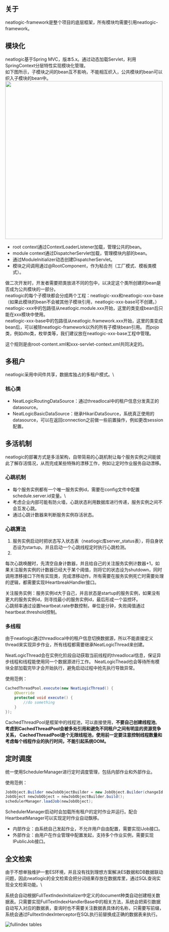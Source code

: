 ## 关于

neatlogic-framework是整个项目的底层框架，所有模块均需要引用neatlogic-framework。

## 模块化

neatlogic基于Spring MVC，版本5.x。通过动态加载Servlet，利用SpringContext分层特性实现模块化管理。\
如下图所示，子模块之间的bean互不影响，不能相互织入，公共模块的bean可以织入子模块的bean中。\
<img src="https://github.com/neatlogic/.github/blob/main/images/framework.png?raw=true" width="500px">

* root context通过ContextLoaderListener加载，管理公共的bean。
* module context通过DispatcherServlet加载，管理模块内部的bean。
* 通过ModuleInitializer动态创建DispatcherServlet。
* 模块之间调用通过@RootComponent，作为粘合剂（工厂模式、模板类模式）。

做二次开发时，开发者需要把类放进不同的包中，以决定这个类所创建的bean是否成为公共模块的一部分。\
neatlogic的每个子模块都会分成两个工程：neatlogic-xxx和neatlogic-xxx-base（如果此模块的bean不会被其他子模块引用，neatlogic-xxx-base可不创建。）
neatlogic-xxx中的包路径从neatlogic.module.xxx开始，这里的类变成bean后只能在xxx模块中使用。\
neatlogic-xxx-base中的包路径从neatlogic.framework.xxx开始，这里的类变成bean后，可以被除neatlogic-framework以外的所有子模块bean引用。
而pojo类，例如dto类，枚举类等，我们建议放在neatlogic-xxx-base工程中管理。

这个规则是由root-content.xml和xxx-servlet-context.xml共同决定的。

## 多租户

neatlogic采用中间件共享，数据库独占的多租户模式。\

### 核心类

- NeatLogicRoutingDataSource：通过threadlocal中的租户信息分发真正的datasource。
- NeatLogicBasicDataSource：继承HikariDataSource，系统真正使用的datasource，可以在返回connection之前做一些前置操作，例如更改session配置。

## 多活机制

neatlogic的部署方式是多活架构，自带简易的心跳机制让每个服务实例之间能彼此了解存活情况，从而完成某些特殊的漂移工作，例如让定时作业服务自动漂移。

### 心跳机制

- 每个服务实例都有一个唯一服务实例id，需要在config文件中配置schedule.server.id变量。\
- 考虑企业内部可能有防火墙，心跳状态利用数据库进行传递，服务实例之间不会互发心跳。
- 通过心跳计数器来判断服务实例存活状态。

### 心跳算法

1. 服务实例启动时把状态写入状态表（neatlogic库server_status表），将自身状态设为startup。并且启动一个心跳线程定时执行心跳检测。
2.
每次心跳唤醒时，先清空自身计数器，并且给自己的关注服务实例计数器+1，如果关注服务实例的计数器已经大于某个阈值，则将它的状态设为shutdown，同时调用漂移接口下所有实现类，完成漂移动作。所有需要在服务实例死亡时需要处理的逻辑，都需要实现IHeartbreakHandler接口。

关注服务实例：服务实例id大于自己，并且状态是startup的服务实例，如果没有更大的服务实例id，则寻找最小的服务实例id，最后形成一个监控环。\
心跳频率通过设置heartbeat.rate参数控制，单位是分钟，失败阈值通过heartbeat.threshold控制。

### 多线程

由于neatlogic通过threadlocal中的租户信息切换数据源，所以不能直接定义thread来实现异步作业，所有线程都需要继承NeatLogicThread来创建。

NeatLogicThread会在实例化阶段自动获取当前线程的threadlocal信息，保证异步线程和线程能使用同一个数据源进行工作。
NeatLogicThead也会等待所有模块全部加载完毕才会开始执行，避免启动过程中抢先执行导致异常。

使用范例：

``` java
CachedThreadPool.execute(new NeatLogicThread() {
    @Override
    protected void execute() {
        //do something
    }
});
```

CachedThreadPool是框架中的线程池，可以直接使用，**不要自己创建线程池**。\
**考虑到CachedThreadPool会被多处引用和避免不同租户之间有明显的资源竞争关系，
CachedThreadPool是个无限线程池，使用前一定要注意控制线程数量和考虑每个线程作业的执行时间，不能引起系统OOM。**

## 定时调度

统一使用SchedulerManager进行定时调度管理，包括内部作业和外部作业。

使用范例：

``` java
JobObject.Builder newJobObjectBuilder = new JobObject.Builder(changeId.toString(), this.getGroupName(), this.getClassName(), TenantContext.get().getTenantUuid()).withBeginTime(changeAutoStartVo.getTargetTime()).withIntervalInSeconds(60 * 60).withRepeatCount(0).addData("changeId", changeId);
JobObject newJobObject = newJobObjectBuilder.build();
schedulerManager.loadJob(newJobObject);
```

SchedulerManager启动时会加载所有租户的定时作业并运行。配合HeartbeatManager可以实现定时作业自动飘移。

- 内部作业：由系统自己发起作业，不允许用户自由配置，需要实现IJob接口。
- 外部作业：由用户在作业管理中配置发起，支持多个作业实例，需要实现IPublicJob接口。

## 全文检索

由于不想单独维护一套ES环境，并且没有找到理想方案解决ES数据和DB数据联动问题，因此neatlogic的全文检索会把分词结果存放在数据库里，通过SQL查询实现全文检索功能。\

系统会自动根据FullTextIndexInitializer中定义的document种类自动创建相关数据表。只需要实现FullTextIndexHandlerBase中的相关方法，系统会把索引数据自动写入对应的数据表，查询时也不需要关注数据表具体的名称，只需要写前缀，系统会通过FulltextIndexInterceptor在SQL执行前替换成正确的数据表来执行。

![fullindex tables](https://github.com/neatlogic/.github/blob/main/images/fullindextables.png?raw=true)